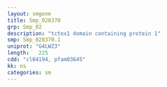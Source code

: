 ```yaml
---
layout: smgene
title: Smp_028370
grp: Smp_02
description: "tctex1 domain containing protein 1"
smp: Smp_028370.1
uniprot: "G4LWZ3"
length:   225
cdd: "cl04194, pfam03645"
kk: ns
categories: sm
---
```

